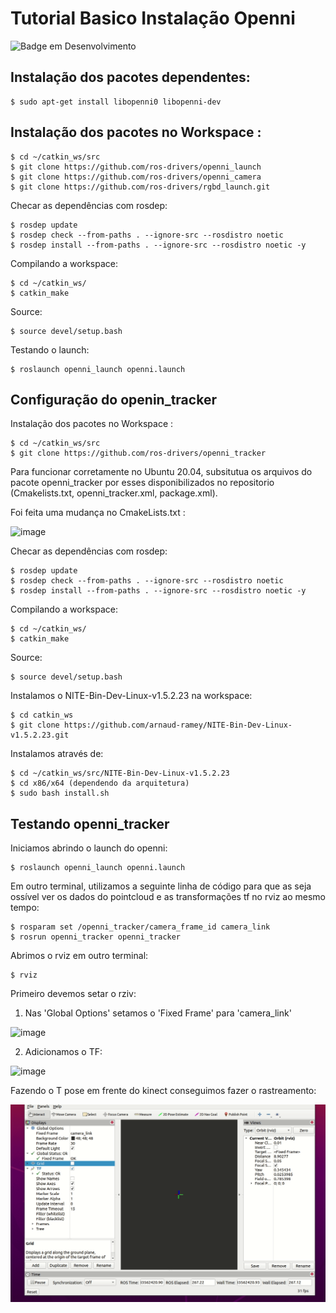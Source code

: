# Tutorial Basico Instalação Openni
![Badge em Desenvolvimento](http://img.shields.io/static/v1?label=STATUS&message=EM%20DESENVOLVIMENTO&color=GREEN&style=for-the-badge)

## Instalação dos pacotes dependentes:
```
$ sudo apt-get install libopenni0 libopenni-dev
```

## Instalação dos pacotes no Workspace :
```
$ cd ~/catkin_ws/src
$ git clone https://github.com/ros-drivers/openni_launch
$ git clone https://github.com/ros-drivers/openni_camera
$ git clone https://github.com/ros-drivers/rgbd_launch.git
```

Checar as dependências com rosdep:
```
$ rosdep update
$ rosdep check --from-paths . --ignore-src --rosdistro noetic
$ rosdep install --from-paths . --ignore-src --rosdistro noetic -y
```

Compilando a workspace:
```
$ cd ~/catkin_ws/
$ catkin_make
```

Source:
```
$ source devel/setup.bash
```

Testando o launch:

```
$ roslaunch openni_launch openni.launch

```

## Configuração do openin_tracker

Instalação dos pacotes no Workspace :

```
$ cd ~/catkin_ws/src
$ git clone https://github.com/ros-drivers/openni_tracker
```
Para funcionar corretamente no Ubuntu 20.04, subsitutua os arquivos do pacote openni_tracker por esses disponibilizados no repositorio (Cmakelists.txt, openni_tracker.xml, package.xml).

Foi feita uma mudança no CmakeLists.txt :

![image](https://user-images.githubusercontent.com/112727443/236873056-6443eda0-5308-4b9f-b099-8351e74ab8f1.png)

Checar as dependências com rosdep:
```
$ rosdep update
$ rosdep check --from-paths . --ignore-src --rosdistro noetic
$ rosdep install --from-paths . --ignore-src --rosdistro noetic -y
```

Compilando a workspace:
```
$ cd ~/catkin_ws/
$ catkin_make
```

Source:
```
$ source devel/setup.bash
```

Instalamos o NITE-Bin-Dev-Linux-v1.5.2.23 na workspace:

```
$ cd catkin_ws
$ git clone https://github.com/arnaud-ramey/NITE-Bin-Dev-Linux-v1.5.2.23.git
```

Instalamos através de:

```
$ cd ~/catkin_ws/src/NITE-Bin-Dev-Linux-v1.5.2.23
$ cd x86/x64 (dependendo da arquitetura)
$ sudo bash install.sh
```
## Testando openni_tracker

Iniciamos abrindo o launch do openni:

```
$ roslaunch openni_launch openni.launch
```

Em outro terminal, utilizamos a seguinte linha de código para que as seja ossível ver os dados do pointcloud e as transformações tf no rviz ao mesmo tempo:

```
$ rosparam set /openni_tracker/camera_frame_id camera_link
$ rosrun openni_tracker openni_tracker
```

Abrimos o rviz em outro terminal:

```
$ rviz
```
Primeiro devemos setar o rziv:
1. Nas 'Global Options' setamos o 'Fixed Frame' para 'camera_link'

![image](https://user-images.githubusercontent.com/112727443/236491093-f5f4da5f-d709-4a50-85c0-f56d959fb1d2.png)

2. Adicionamos o TF:

![image](https://user-images.githubusercontent.com/112727443/236877310-e0837b4e-560e-48a6-8e99-0c72ac0111aa.png)

Fazendo o T pose em frente do kinect conseguimos fazer o rastreamento:

![](https://github.com/HerickDallAgnol/Openni-e-Freenect-/blob/main/tf.gif)



